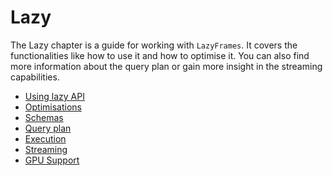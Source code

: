 # Lazy

The Lazy chapter is a guide for working with `LazyFrames`. It covers the functionalities like how to
use it and how to optimise it. You can also find more information about the query plan or gain more
insight in the streaming capabilities.

- [Using lazy API](using.md)
- [Optimisations](optimizations.md)
- [Schemas](schemas.md)
- [Query plan](query-plan.md)
- [Execution](execution.md)
- [Streaming](streaming.md)
- [GPU Support](gpu.md)
